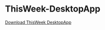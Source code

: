 # ThisWeek-DesktopApp

[Download ThisWeek DesktopApp](https://github.com/ThisWeek-AI/ThisWeek-Desktop/releases/tag/prod)
